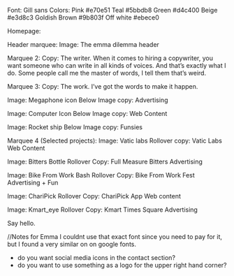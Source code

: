 Font:
Gill sans
Colors:
Pink #e70e51
Teal #5bbdb8
Green #d4c400
Beige #e3d8c3
Goldish Brown #9b803f
Off white #ebece0

Homepage:

Header marquee:
Image:
The emma dilemma header

Marquee 2:
Copy:
The writer.
When it comes to hiring a copywriter, you want someone who can write in all kinds of voices. And that’s exactly what I do. Some people call me the master of words, I tell them that’s weird.

Marquee 3:
Copy:
The work.
I’ve got the words to make it happen.

Image:
Megaphone icon
Below Image copy:
Advertising

Image:
Computer Icon
Below Image copy:
Web Content

Image:
Rocket ship
Below Image copy:
Funsies

Marquee 4 (Selected projects):
Image:
Vatic labs
Rollover copy:
Vatic Labs
Web Content

Image:
Bitters Bottle
Rollover Copy:
Full Measure Bitters
Advertising

Image:
Bike From Work Bash
Rollover Copy:
Bike From Work Fest
Advertising + Fun

Image:
ChariPick
Rollover Copy:
ChariPick App
Web content

Image:
Kmart_eye
Rollover Copy:
Kmart Times Square
Advertising


Say hello.
<link to contact page>


//Notes for Emma
I couldnt use that exact font since you need to pay for it, but I found a very similar on on google fonts.
- do you want social media icons in the contact section?
- do you want to use something as a logo for the upper right hand corner?



